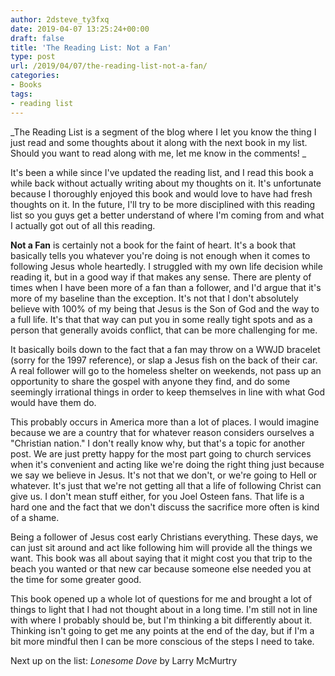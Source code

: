 ```yaml
---
author: 2dsteve_ty3fxq
date: 2019-04-07 13:25:24+00:00
draft: false
title: 'The Reading List: Not a Fan'
type: post
url: /2019/04/07/the-reading-list-not-a-fan/
categories:
- Books
tags:
- reading list
---
```





_The Reading List is a segment of the blog where I let you know the thing I just read and some thoughts about it along with the next book in my list. Should you want to read along with me, let me know in the comments! _







It's been a while since I've updated the reading list, and I read this book a while back without actually writing about my thoughts on it. It's unfortunate because I thoroughly enjoyed this book and would love to have had fresh thoughts on it. In the future, I'll try to be more disciplined with this reading list so you guys get a better understand of where I'm coming from and what I actually got out of all this reading.







**Not a Fan** is certainly not a book for the faint of heart. It's a book that basically tells you whatever you're doing is not enough when it comes to following Jesus whole heartedly. I struggled with my own life decision while reading it, but in a good way if that makes any sense. There are plenty of times when I have been more of a fan than a follower, and I'd argue that it's more of my baseline than the exception. It's not that I don't absolutely believe with 100% of my being that Jesus is the Son of God and the way to a full life. It's that that way can put you in some really tight spots and as a person that generally avoids conflict, that can be more challenging for me.







It basically boils down to the fact that a fan may throw on a WWJD bracelet (sorry for the 1997 reference), or slap a Jesus fish on the back of their car. A real follower will go to the homeless shelter on weekends, not pass up an opportunity to share the gospel with anyone they find, and do some seemingly irrational things in order to keep themselves in line with what God would have them do. 







This probably occurs in America more than a lot of places. I would imagine because we are a country that for whatever reason considers ourselves a "Christian nation." I don't really know why, but that's a topic for another post. We are just pretty happy for the most part going to church services when it's convenient and acting like we're doing the right thing just because we say we believe in Jesus. It's not that we don't, or we're going to Hell or whatever. It's just that we're not getting all that a life of following Christ can give us. I don't mean stuff either, for you Joel Osteen fans. That life is a hard one and the fact that we don't discuss the sacrifice more often is kind of a shame. 







Being a follower of Jesus cost early Christians everything. These days, we can just sit around and act like following him will provide all the things we want. This book was all about saying that it might cost you that trip to the beach you wanted or that new car because someone else needed you at the time for some greater good. 







This book opened up a whole lot of questions for me and brought a lot of things to light that I had not thought about in a long time. I'm still not in line with where I probably should be, but I'm thinking a bit differently about it. Thinking isn't going to get me any points at the end of the day, but if I'm a bit more mindful then I can be more conscious of the steps I need to take.







Next up on the list: _Lonesome Dove_ by Larry McMurtry



